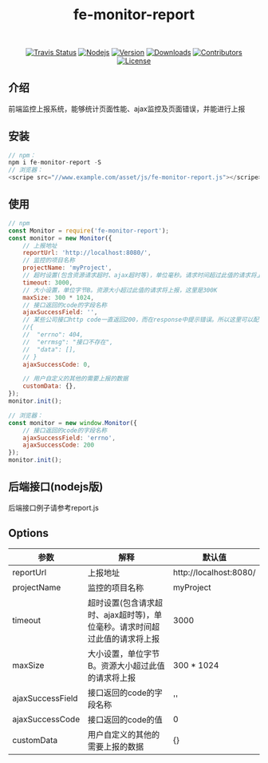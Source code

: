 <h1 align="center">
  fe-monitor-report
</h1>
<br>
<p align="center">
  <a href="https://travis-ci.org/xudeming208/fe-monitor-report"><img src="https://travis-ci.org/xudeming208/fe-monitor-report.svg?branch=master" alt="Travis Status"></a>
  <!-- <a href='https://coveralls.io/github/xudeming208/mid-cli'><img src='https://coveralls.io/repos/github/xudeming208/mid-cli/badge.svg' alt='Coverage Status' /></a> -->
  <a href="https://nodejs.org"><img src="https://img.shields.io/node/v/fe-monitor-report.svg" alt="Nodejs"></a>
  <a href="https://www.npmjs.com/package/fe-monitor-report"><img src="https://img.shields.io/npm/v/fe-monitor-report.svg" alt="Version"></a>
  <a href="https://npmcharts.com/compare/fe-monitor-report?minimal=true"><img src="https://img.shields.io/npm/dm/fe-monitor-report.svg" alt="Downloads"></a>
  <a href="https://github.com/xudeming208/fe-monitor-report/graphs/contributors"><img src="https://img.shields.io/github/contributors/xudeming208/fe-monitor-report.svg" alt="Contributors"></a>
  <a href="https://www.npmjs.com/package/fe-monitor-report"><img src="https://img.shields.io/github/license/xudeming208/fe-monitor-report.svg" alt="License"></a>
</p>

## 介绍
前端监控上报系统，能够统计页面性能、ajax监控及页面错误，并能进行上报

## 安装

```javascript
// npm：
npm i fe-monitor-report -S
// 浏览器：
<scripe src="//www.example.com/asset/js/fe-monitor-report.js"></scripe>
```

## 使用

```javascript
// npm
const Monitor = require('fe-monitor-report');
const monitor = new Monitor({
	// 上报地址
    reportUrl: 'http://localhost:8080/',
    // 监控的项目名称
    projectName: 'myProject',
    // 超时设置(包含资源请求超时、ajax超时等)，单位毫秒。请求时间超过此值的请求将上报
    timeout: 3000,
    // 大小设置，单位字节B。资源大小超过此值的请求将上报，这里是300K
    maxSize: 300 * 1024,
    // 接口返回的code的字段名称
    ajaxSuccessField: '',
    // 某些公司接口http code一直返回200，而在response中提示错误。所以这里可以配置ajaxSuccessField和ajaxSuccessCode，如果response[ajaxSuccessField]不是ajaxSuccessCode配置的，这些接口将进行上报，如：
    //{
    //  "errno": 404,
    //  "errmsg": "接口不存在",
    //  "data": [],
    // }
    ajaxSuccessCode: 0,

    // 用户自定义的其他的需要上报的数据
    customData: {},
});
monitor.init();

// 浏览器：
const monitor = new window.Monitor({
	// 接口返回的code的字段名称
    ajaxSuccessField: 'errno',
    ajaxSuccessCode: 200
});
monitor.init();
```

## 后端接口(nodejs版)
后端接口例子请参考report.js

## Options

参数 | 解释 | 默认值
-|-|-
reportUrl | 上报地址 | http://localhost:8080/
projectName | 监控的项目名称 | myProject
timeout | 超时设置(包含请求超时、ajax超时等)，单位毫秒。请求时间超过此值的请求将上报 | 3000
maxSize | 大小设置，单位字节B。资源大小超过此值的请求将上报 | 300 * 1024
ajaxSuccessField | 接口返回的code的字段名称 | ''
ajaxSuccessCode | 接口返回的code的值 | 0
customData | 用户自定义的其他的需要上报的数据 | {}
